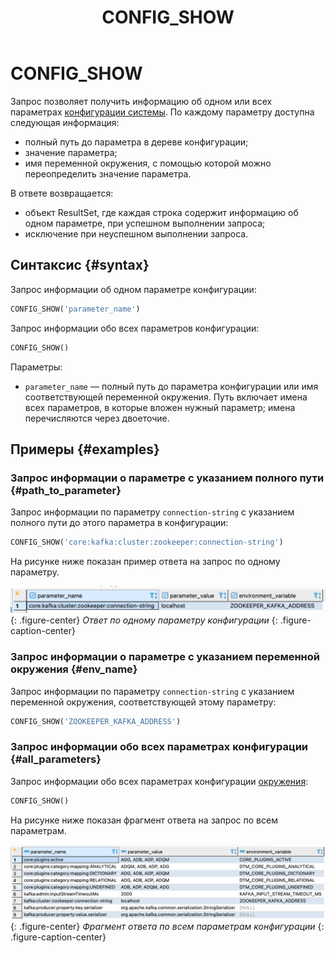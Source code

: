 ﻿---
layout: default
title: CONFIG_SHOW
nav_order: 11
parent: Запросы SQL+
grand_parent: Справочная информация
has_children: false
has_toc: false
---

# CONFIG_SHOW

Запрос позволяет получить информацию об одном или всех параметрах 
[конфигурации системы](../../../maintenance/configuration/system/system.md). По каждому параметру 
доступна следующая информация:
* полный путь до параметра в дереве конфигурации;
* значение параметра;
* имя переменной окружения, с помощью которой можно переопределить значение параметра.

В ответе возвращается:
* объект ResultSet, где каждая строка содержит информацию об одном параметре, при успешном выполнении запроса;
* исключение при неуспешном выполнении запроса.

## Синтаксис {#syntax}

Запрос информации об одном параметре конфигурации:
```sql
CONFIG_SHOW('parameter_name')
```

Запрос информации обо всех параметров конфигурации:
```sql
CONFIG_SHOW()
```

Параметры:
* `parameter_name` — полный путь до параметра конфигурации или имя соответствующей переменной окружения. Путь 
  включает имена всех параметров, в которые вложен нужный параметр; имена перечисляются через двоеточие.

## Примеры {#examples}

### Запрос информации о параметре с указанием полного пути {#path_to_parameter}

Запрос информации по параметру `connection-string` с указанием полного пути до этого параметра в конфигурации:

```sql
CONFIG_SHOW('core:kafka:cluster:zookeeper:connection-string')
```

На рисунке ниже показан пример ответа на запрос по одному параметру.

![](one_parameter.png)
{: .figure-center}
*Ответ по одному параметру конфигурации*
{: .figure-caption-center}

### Запрос информации о параметре с указанием переменной окружения {#env_name}

Запрос информации по параметру `connection-string` с указанием переменной окружения, соответствующей этому параметру:

```sql
CONFIG_SHOW('ZOOKEEPER_KAFKA_ADDRESS')
```

### Запрос информации обо всех параметрах конфигурации {#all_parameters}

Запрос информации обо всех параметрах конфигурации [окружения](../../../overview/main_concepts/environment/environment.md):

```sql
CONFIG_SHOW()
```

На рисунке ниже показан фрагмент ответа на запрос по всем параметрам.

![](all_parameters.png)
{: .figure-center}
*Фрагмент ответа по всем параметрам конфигурации*
{: .figure-caption-center}